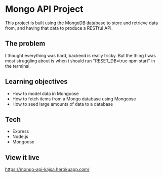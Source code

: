 # Mongo API Project

This project is built using the MongoDB database to store and retrieve data from, and having that data to produce a RESTful API.

## The problem

I thought everything was hard, backend is really tricky. But the thing I was most struggling about is when i should run "RESET_DB=true npm start" in the terminal.

## Learning objectives

- How to model data in Mongoose
- How to fetch items from a Mongo database using Mongoose
- How to seed large amounts of data to a database

## Tech

- Express
- Node.js
- Mongoose

## View it live

https://mongo-api-kajsa.herokuapp.com/
